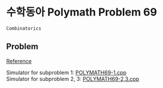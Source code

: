 # 수학동아 Polymath Problem 69
`Combinatorics`

Problem
---
[Reference](http://www.polymath.co.kr/contents/view/36134)

Simulator for subproblem 1: [POLYMATH69-1.cpp](POLYMATH69-1.cpp)  
Simulator for subproblem 2, 3: [POLYMATH69-2,3.cpp](POLYMATH69-2,3.cpp)  